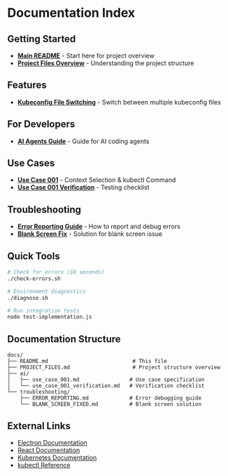 # Documentation Index

## Getting Started

- **[Main README](../README.md)** - Start here for project overview
- **[Project Files Overview](PROJECT_FILES.md)** - Understanding the project structure

## Features

- **[Kubeconfig File Switching](KUBECONFIG_SWITCHING.md)** - Switch between multiple kubeconfig files

## For Developers

- **[AI Agents Guide](../AGENTS.md)** - Guide for AI coding agents

## Use Cases

- **[Use Case 001](ai/use_case_001.md)** - Context Selection & kubectl Command
- **[Use Case 001 Verification](ai/use_case_001_verification.md)** - Testing checklist

## Troubleshooting

- **[Error Reporting Guide](troubleshooting/ERROR_REPORTING.md)** - How to report and debug errors
- **[Blank Screen Fix](troubleshooting/BLANK_SCREEN_FIXED.md)** - Solution for blank screen issue

## Quick Tools

```bash
# Check for errors (10 seconds)
./check-errors.sh

# Environment diagnostics
./diagnose.sh

# Run integration tests
node test-implementation.js
```

## Documentation Structure

```
docs/
├── README.md                           # This file
├── PROJECT_FILES.md                    # Project structure overview
├── ai/
│   ├── use_case_001.md                # Use case specification
│   └── use_case_001_verification.md   # Verification checklist
└── troubleshooting/
    ├── ERROR_REPORTING.md             # Error debugging guide
    └── BLANK_SCREEN_FIXED.md          # Blank screen solution
```

## External Links

- [Electron Documentation](https://www.electronjs.org/docs)
- [React Documentation](https://react.dev/)
- [Kubernetes Documentation](https://kubernetes.io/docs/)
- [kubectl Reference](https://kubernetes.io/docs/reference/kubectl/)
